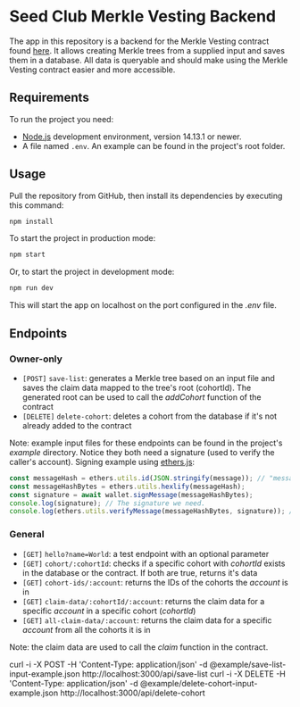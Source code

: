 # Seed Club Merkle Vesting Backend

The app in this repository is a backend for the Merkle Vesting contract found [here](https://github.com/AgoraSpaceDAO/club-contracts). It allows creating Merkle trees from a supplied input and saves them in a database. All data is queryable and should make using the Merkle Vesting contract easier and more accessible.

## Requirements

To run the project you need:

- [Node.js](https://nodejs.org) development environment, version 14.13.1 or newer.
- A file named `.env`. An example can be found in the project's root folder.

## Usage

Pull the repository from GitHub, then install its dependencies by executing this command:

```bash
npm install
```

To start the project in production mode:

```bash
npm start
```

Or, to start the project in development mode:

```bash
npm run dev
```

This will start the app on localhost on the port configured in the _.env_ file.

## Endpoints

### Owner-only

- `[POST]` `save-list`: generates a Merkle tree based on an input file and saves the claim data mapped to the tree's root (cohortId). The generated root can be used to call the _addCohort_ function of the contract
- `[DELETE]` `delete-cohort`: deletes a cohort from the database if it's not already added to the contract

Note: example input files for these endpoints can be found in the project's _example_ directory. Notice they both need a signature (used to verify the caller's account). Signing example using [ethers.js](https://github.com/ethers-io/ethers.js/):

```ts
const messageHash = ethers.utils.id(JSON.stringify(message)); // "message" is the data to be signed, i.e. the input list (in the case of save-list) or the cohort ID (in the case of delete-cohort).
const messageHashBytes = ethers.utils.hexlify(messageHash);
const signature = await wallet.signMessage(messageHashBytes);
console.log(signature); // The signature we need.
console.log(ethers.utils.verifyMessage(messageHashBytes, signature)); // Should return the signer's address.
```

### General

- `[GET]` `hello?name=World`: a test endpoint with an optional parameter
- `[GET]` `cohort/:cohortId`: checks if a specific cohort with _cohortId_ exists in the database or the contract. If both are true, returns it's data
- `[GET]` `cohort-ids/:account`: returns the IDs of the cohorts the _account_ is in
- `[GET]` `claim-data/:cohortId/:account`: returns the claim data for a specific _account_ in a specific cohort (_cohortId_)
- `[GET]` `all-claim-data/:account`: returns the claim data for a specific _account_ from all the cohorts it is in

Note: the claim data are used to call the _claim_ function in the contract.

curl -i -X POST -H 'Content-Type: application/json' -d @example/save-list-input-example.json http://localhost:3000/api/save-list
curl -i -X DELETE -H 'Content-Type: application/json' -d @example/delete-cohort-input-example.json http://localhost:3000/api/delete-cohort
